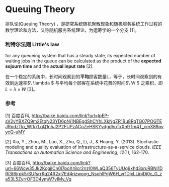 # Queuing Theory

排队论(Queuing Theory) ，是研究系统随机聚散现象和随机服务系统工作过程的数学理论和方法，又称随机服务系统理论，为运筹学的一个分支 [1]。

### 利特尔法则 Little's law

 for any queueing system that has a steady state, its expected number of waiting jobs in the queue can be calculated as the product of the **expected sojourn time** and the **actual input rate** [2].

在一个稳定的系统中，长时间观察到的**平均**顾客数量L，等于，长时间观察到的有效到达速率$\ \lambda $ 与平均每个顾客在系统中花费的时间$\ W $ 之乘积，即 $L=\lambda\times W$  [3]。

### 参考

[1] 百度百科, http://baike.baidu.com/link?url=IpEP-sV2vYBXZQ9m2EtqN23YD6pNj1NBEgdShCYhLXkNgZR1Bu8RqTG07POGTEJRpdzTtp_Wfk7LqQ1nhJ2P2FUPzACoZeHSKYydgdhoTxXn9Tm4T_cmX88pvycQ-uMY

[2] Xia, Y., Zhou, M., Luo, X., Zhu, Q., Li, J., & Huang, Y. (2013). Stochastic modeling and quality evaluation of infrastructure-as-a-service clouds. *IEEE Transactions on Automation Science and Engineering*, *12*(1), 162-170.

[3] 百度百科, http://baike.baidu.com/link?url=66Wcw35Jk2KcgjICn0l7poXr8cr2nzI0WLaQ356TyUUg9xhd3xruRBNi1DRi3t6jrpk5rSUfsrrKq24R2xl7Ed4rjzwoog_NsohlPgW6H_vr1DlxLLipiDj0c_G_za53L5ZyrrOF3D4ymW7vIMy_Vq